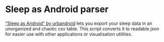# Sleep as Android parser

["Sleep as Android" by urbandroid](https://sleep.urbandroid.org/) lets you export your sleep data in an unorganized and chaotic csv table. This script converts it to readable json for easier use with other applications or visualisation utilities. 